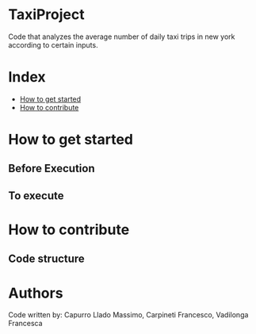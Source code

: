 # TaxiProject
Code that analyzes the average number of daily taxi trips in new york according to certain inputs. 


# Index

- [How to get started](#how-to-get-started)
- [How to contribute](#how-to-contribute)

# How to get started

## Before Execution

## To execute

# How to contribute

## Code structure

# Authors
Code written by:
Capurro Llado Massimo, Carpineti Francesco, Vadilonga Francesca
